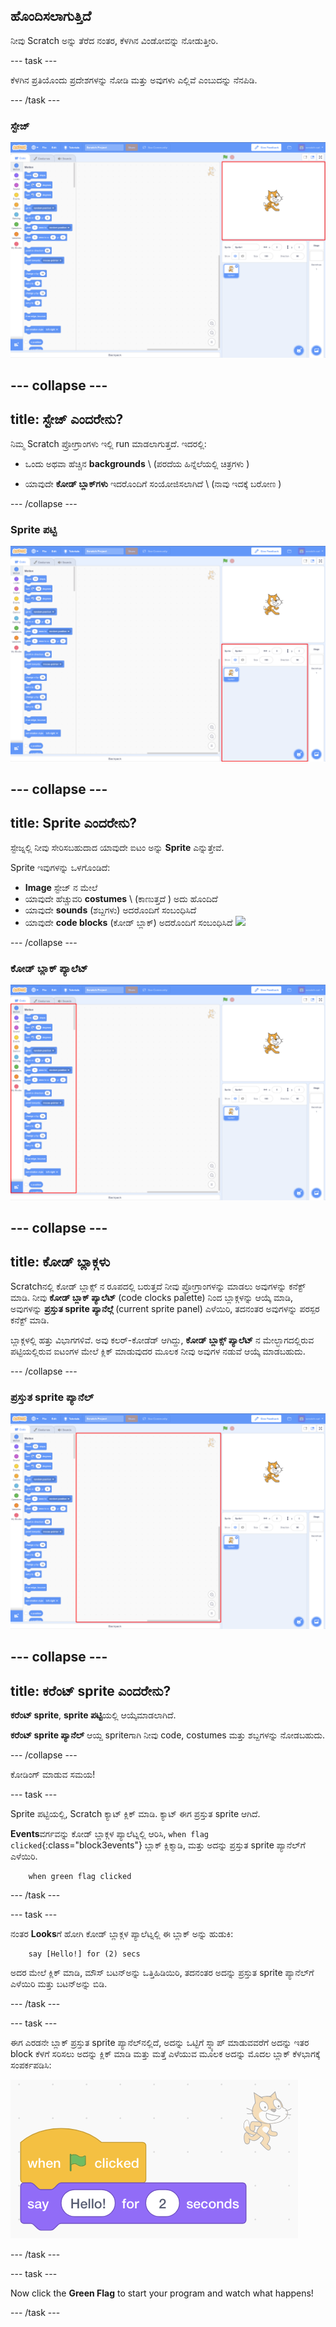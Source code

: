 ## ಹೊಂದಿಸಲಾಗುತ್ತಿದೆ

ನೀವು Scratch ಅನ್ನು ತೆರೆದ ನಂತರ, ಕೆಳಗಿನ ವಿಂಡೋವನ್ನು ನೋಡುತ್ತೀರಿ.

\--- task \---

ಕೆಳಗಿನ ಪ್ರತಿಯೊಂದು ಪ್ರದೇಶಗಳನ್ನು ನೋಡಿ ಮತ್ತು ಅವುಗಳು ಎಲ್ಲಿವೆ ಎಂಬುದನ್ನು ನೆನಪಿಡಿ.

\--- /task \---

### ಸ್ಟೇಜ್

![Scratchವಿಂಡೋ ಸ್ಟೇಜ್ ದೊಂದಿಗೆ ಹೈಲೈಟ್ಆಗಿದೆ](images/hlStage.png)

## \--- collapse \---

## title: ಸ್ಟೇಜ್ ಎಂದರೇನು?

ನಿಮ್ಮ Scratch ಪ್ರೋಗ್ರಾಂಗಳು ಇಲ್ಲಿ run ಮಾಡಲಾಗುತ್ತದೆ. ಇದರಲ್ಲಿ:

* ಒಂದು ಅಥವಾ ಹೆಚ್ಚಿನ **backgrounds** \ (ಪರದೆಯ ಹಿನ್ನೆಲೆಯಲ್ಲಿ ಚಿತ್ರಗಳು \)

* ಯಾವುದೇ **ಕೋಡ್ ಬ್ಲಾಕ್‌ಗಳು** ಇದರೊಂದಿಗೆ ಸಂಯೋಜಿಸಲಾಗಿದೆ \ (ನಾವು ಇದಕ್ಕೆ ಬರೋಣ \)

\--- /collapse \---

### Sprite ಪಟ್ಟಿ

![Sprite ಪಟ್ಟಿ ಜೊತೆ Scratchವಿಂಡೋ ಹೈಲೈಟ್ಆಗಿದೆ](images/hlSpriteList.png)

## \--- collapse \---

## title: Sprite ಎಂದರೇನು?

ಸ್ಟೇಜ್ನಲ್ಲಿ ನೀವು ಸೇರಿಸಬಹುದಾದ ಯಾವುದೇ ಐಟಂ ಅನ್ನು **Sprite** ಎನ್ನುತ್ತೇವೆ.

Sprite ಇವುಗಳನ್ನು ಒಳಗೊಂಡಿದೆ:

* **Image** ಸ್ಟೇಜ್ ನ ಮೇಲೆ
* ಯಾವುದೇ ಹೆಚ್ಚುವರಿ **costumes** \ (ಕಾಣುತ್ತದೆ \) ಅದು ಹೊಂದಿದೆ
* ಯಾವುದೇ **sounds** (ಶಬ್ದಗಳು) ಅದರೊಂದಿಗೆ ಸಂಬಂಧಿಸಿದೆ
* ಯಾವುದೇ **code blocks** (ಕೋಡ್ ಬ್ಲಾಕ್) ಅದರೊಂದಿಗೆ ಸಂಬಂಧಿಸಿದೆ ![](images/setup2.png)

\--- /collapse \---

### ಕೋಡ್ ಬ್ಲಾಕ್ ಪ್ಯಾಲೆಟ್

![Scratch ವಿಂಡೋದೊಂದಿಗೆ ಬ್ಲಾಕ್ ಪ್ಯಾಲೆಟ್ ಹೈಲೈಟ್ ಆಗಿದೆ](images/hlBlocksPalette.png)

## \--- collapse \---

## title: ಕೋಡ್ ಬ್ಲಾಕ್ಗಳು

Scratchನಲ್ಲಿ ಕೋಡ್ ಬ್ಲಾಕ್ಸ್ ನ ರೂಪದಲ್ಲಿ ಬರುತ್ತದೆ ನೀವು ಪ್ರೋಗ್ರಾಂಗಳನ್ನು ಮಾಡಲು ಅವುಗಳನ್ನು ಕನೆಕ್ಟ್ ಮಾಡಿ. ನೀವು **ಕೋಡ್ ಬ್ಲಾಕ್ ಪ್ಯಾಲೆಟ್** (code clocks palette) ನಿಂದ ಬ್ಲಾಕ್ಗಳನ್ನು ಆಯ್ಕೆ ಮಾಡಿ, ಅವುಗಳನ್ನು **ಪ್ರಸ್ತುತ sprite ಪ್ಯಾನೆಲ್ಗೆ** (current sprite panel) ಎಳೆಯಿರಿ, ತದನಂತರ ಅವುಗಳನ್ನು ಪರಸ್ಪರ ಕನೆಕ್ಟ್ ಮಾಡಿ.

ಬ್ಲಾಕ್ಗಳಲ್ಲಿ ಹತ್ತು ವಿಭಾಗಗಳಿವೆ. ಅವು ಕಲರ್-ಕೋಡೆಡ್ ಆಗಿದ್ದು, **ಕೋಡ್ ಬ್ಲಾಕ್ಸ್ ಪ್ಯಾಲೆಟ್** ನ ಮೇಲ್ಭಾಗದಲ್ಲಿರುವ ಪಟ್ಟಿಯಲ್ಲಿರುವ ಐಟಂಗಳ ಮೇಲೆ ಕ್ಲಿಕ್ ಮಾಡುವುದರ ಮೂಲಕ ನೀವು ಅವುಗಳ ನಡುವೆ ಆಯ್ಕೆ ಮಾಡಬಹುದು.

\--- /collapse \---

### ಪ್ರಸ್ತುತ sprite ಪ್ಯಾನೆಲ್

![ಪ್ರಸ್ತುತ sprite ಪ್ಯಾನೆಲ್ದೊಂದಿಗೆ scratch ವಿಂಡೋ ಹೈಲೈಟ್ ಆಗಿದೆ](images/hlCurrentSpritePanel.png)

## \--- collapse \---

## title: ಕರೆಂಟ್ sprite ಎಂದರೇನು?

**ಕರೆಂಟ್ sprite**, **sprite ಪಟ್ಟಿ**ಯಲ್ಲಿ ಆಯ್ಕೆಮಾಡಲಾಗಿದೆ.

**ಕರೆಂಟ್ sprite ಪ್ಯಾನೆಲ್** ಆಯ್ದ spriteಗಾಗಿ ನೀವು code, costumes ಮತ್ತು ಶಬ್ದಗಳನ್ನು ನೋಡಬಹುದು.

\--- /collapse \---

ಕೋಡಿಂಗ್ ಮಾಡುವ ಸಮಯ!

\--- task \---

Sprite ಪಟ್ಟಿಯಲ್ಲಿ, Scratch ಕ್ಯಾಟ್ ಕ್ಲಿಕ್ ಮಾಡಿ. ಕ್ಯಾಟ್ ಈಗ ಪ್ರಸ್ತುತ sprite ಆಗಿದೆ.

**Events**ವರ್ಗವನ್ನು ಕೋಡ್ ಬ್ಲಾಕ್ಗಳ ಪ್ಯಾಲೆಟ್ನಲ್ಲಿ ಆರಿಸಿ, `when flag clicked`{:class="block3events"} ಬ್ಲಾಕ್ ಕ್ಲಿಕ್ಮಾಡಿ, ಮತ್ತು ಅದನ್ನು ಪ್ರಸ್ತುತ sprite ಪ್ಯಾನೆಲ್‌ಗೆ ಎಳೆಯಿರಿ.

```blocks3
    when green flag clicked
```

\--- /task \---

\--- task \---

ನಂತರ **Looks**ಗೆ ಹೋಗಿ ಕೋಡ್ ಬ್ಲಾಕ್ಗಳ ಪ್ಯಾಲೆಟ್ನಲ್ಲಿ ಈ ಬ್ಲಾಕ್ ಅನ್ನು ಹುಡುಕಿ:

```blocks3
    say [Hello!] for (2) secs
```

ಅದರ ಮೇಲೆ ಕ್ಲಿಕ್ ಮಾಡಿ, ಮೌಸ್ ಬಟನ್ಅನ್ನು ಒತ್ತಿಹಿಡಿಯಿರಿ, ತದನಂತರ ಅದನ್ನು ಪ್ರಸ್ತುತ sprite ಪ್ಯಾನೆಲ್‌ಗೆ ಎಳೆಯಿರಿ ಮತ್ತು ಬಟನ್ಅನ್ನು ಬಿಡಿ.

\--- /task \---

\--- task \---

ಈಗ ಎರಡನೇ ಬ್ಲಾಕ್ ಪ್ರಸ್ತುತ sprite ಪ್ಯಾನೆಲ್‌ನಲ್ಲಿದೆ, ಅದನ್ನು ಒಟ್ಟಿಗೆ ಸ್ನ್ಯಾಪ್ ಮಾಡುವವರೆಗೆ ಅದನ್ನು ಇತರ block ಕೆಳಗೆ ಸರಿಸಲು ಅದನ್ನು ಕ್ಲಿಕ್ ಮಾಡಿ ಮತ್ತು ಮತ್ತೆ ಎಳೆಯುವ ಮೂಲಕ ಅದನ್ನು ಮೊದಲ ಬ್ಲಾಕ್ ಕೆಳಭಾಗಕ್ಕೆ ಸಂಪರ್ಕಪಡಿಸಿ:

![](images/setup3.png)

\--- /task \---

\--- task \---

Now click the **Green Flag** to start your program and watch what happens!

\--- /task \---